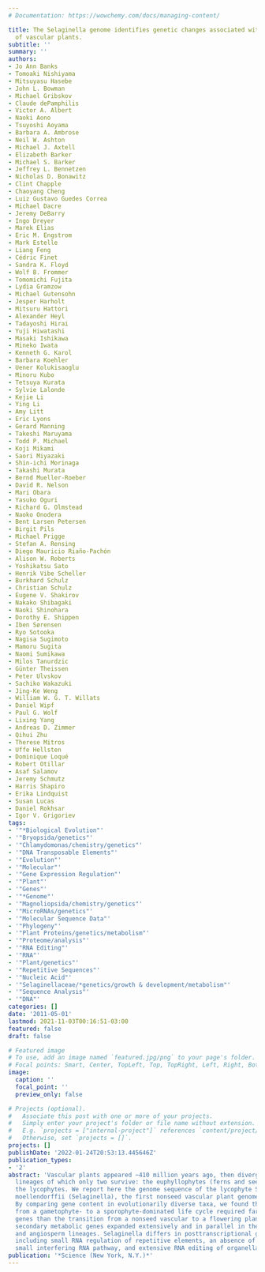 ```yaml
---
# Documentation: https://wowchemy.com/docs/managing-content/

title: The Selaginella genome identifies genetic changes associated with the evolution
  of vascular plants.
subtitle: ''
summary: ''
authors:
- Jo Ann Banks
- Tomoaki Nishiyama
- Mitsuyasu Hasebe
- John L. Bowman
- Michael Gribskov
- Claude dePamphilis
- Victor A. Albert
- Naoki Aono
- Tsuyoshi Aoyama
- Barbara A. Ambrose
- Neil W. Ashton
- Michael J. Axtell
- Elizabeth Barker
- Michael S. Barker
- Jeffrey L. Bennetzen
- Nicholas D. Bonawitz
- Clint Chapple
- Chaoyang Cheng
- Luiz Gustavo Guedes Correa
- Michael Dacre
- Jeremy DeBarry
- Ingo Dreyer
- Marek Elias
- Eric M. Engstrom
- Mark Estelle
- Liang Feng
- Cédric Finet
- Sandra K. Floyd
- Wolf B. Frommer
- Tomomichi Fujita
- Lydia Gramzow
- Michael Gutensohn
- Jesper Harholt
- Mitsuru Hattori
- Alexander Heyl
- Tadayoshi Hirai
- Yuji Hiwatashi
- Masaki Ishikawa
- Mineko Iwata
- Kenneth G. Karol
- Barbara Koehler
- Uener Kolukisaoglu
- Minoru Kubo
- Tetsuya Kurata
- Sylvie Lalonde
- Kejie Li
- Ying Li
- Amy Litt
- Eric Lyons
- Gerard Manning
- Takeshi Maruyama
- Todd P. Michael
- Koji Mikami
- Saori Miyazaki
- Shin-ichi Morinaga
- Takashi Murata
- Bernd Mueller-Roeber
- David R. Nelson
- Mari Obara
- Yasuko Oguri
- Richard G. Olmstead
- Naoko Onodera
- Bent Larsen Petersen
- Birgit Pils
- Michael Prigge
- Stefan A. Rensing
- Diego Mauricio Riaño-Pachón
- Alison W. Roberts
- Yoshikatsu Sato
- Henrik Vibe Scheller
- Burkhard Schulz
- Christian Schulz
- Eugene V. Shakirov
- Nakako Shibagaki
- Naoki Shinohara
- Dorothy E. Shippen
- Iben Sørensen
- Ryo Sotooka
- Nagisa Sugimoto
- Mamoru Sugita
- Naomi Sumikawa
- Milos Tanurdzic
- Günter Theissen
- Peter Ulvskov
- Sachiko Wakazuki
- Jing-Ke Weng
- William W. G. T. Willats
- Daniel Wipf
- Paul G. Wolf
- Lixing Yang
- Andreas D. Zimmer
- Qihui Zhu
- Therese Mitros
- Uffe Hellsten
- Dominique Loqué
- Robert Otillar
- Asaf Salamov
- Jeremy Schmutz
- Harris Shapiro
- Erika Lindquist
- Susan Lucas
- Daniel Rokhsar
- Igor V. Grigoriev
tags:
- '"*Biological Evolution"'
- '"Bryopsida/genetics"'
- '"Chlamydomonas/chemistry/genetics"'
- '"DNA Transposable Elements"'
- '"Evolution"'
- '"Molecular"'
- '"Gene Expression Regulation"'
- '"Plant"'
- '"Genes"'
- '"*Genome"'
- '"Magnoliopsida/chemistry/genetics"'
- '"MicroRNAs/genetics"'
- '"Molecular Sequence Data"'
- '"Phylogeny"'
- '"Plant Proteins/genetics/metabolism"'
- '"Proteome/analysis"'
- '"RNA Editing"'
- '"RNA"'
- '"Plant/genetics"'
- '"Repetitive Sequences"'
- '"Nucleic Acid"'
- '"Selaginellaceae/*genetics/growth & development/metabolism"'
- '"Sequence Analysis"'
- '"DNA"'
categories: []
date: '2011-05-01'
lastmod: 2021-11-03T00:16:51-03:00
featured: false
draft: false

# Featured image
# To use, add an image named `featured.jpg/png` to your page's folder.
# Focal points: Smart, Center, TopLeft, Top, TopRight, Left, Right, BottomLeft, Bottom, BottomRight.
image:
  caption: ''
  focal_point: ''
  preview_only: false

# Projects (optional).
#   Associate this post with one or more of your projects.
#   Simply enter your project's folder or file name without extension.
#   E.g. `projects = ["internal-project"]` references `content/project/deep-learning/index.md`.
#   Otherwise, set `projects = []`.
projects: []
publishDate: '2022-01-24T20:53:13.445646Z'
publication_types:
- '2'
abstract: 'Vascular plants appeared ~410 million years ago, then diverged into several
  lineages of which only two survive: the euphyllophytes (ferns and seed plants) and
  the lycophytes. We report here the genome sequence of the lycophyte Selaginella
  moellendorffii (Selaginella), the first nonseed vascular plant genome reported.
  By comparing gene content in evolutionarily diverse taxa, we found that the transition
  from a gametophyte- to a sporophyte-dominated life cycle required far fewer new
  genes than the transition from a nonseed vascular to a flowering plant, whereas
  secondary metabolic genes expanded extensively and in parallel in the lycophyte
  and angiosperm lineages. Selaginella differs in posttranscriptional gene regulation,
  including small RNA regulation of repetitive elements, an absence of the trans-acting
  small interfering RNA pathway, and extensive RNA editing of organellar genes.'
publication: '*Science (New York, N.Y.)*'
---
```

